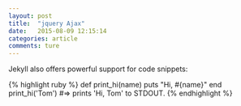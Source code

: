 ```yaml
---
layout: post
title:  "jquery Ajax"
date:   2015-08-09 12:15:14
categories: article
comments: ture
---
```


Jekyll also offers powerful support for code snippets:

<!--more-->

{% highlight ruby %}
def print_hi(name)
  puts "Hi, #{name}"
end
print_hi('Tom')
#=> prints 'Hi, Tom' to STDOUT.
{% endhighlight %}